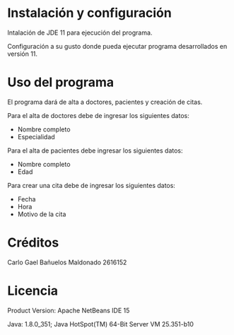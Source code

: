 # Instalación y configuración
Intalación de JDE 11 para ejecución del programa.

Configuración a su gusto donde pueda ejecutar programa desarrollados en versión 11.
 
# Uso del programa
El programa dará de alta a doctores, pacientes y creación de citas. 

Para el alta de doctores debe de ingresar los siguientes datos:

* Nombre completo
* Especialidad

Para el alta de pacientes debe ingresar los siguientes datos:

* Nombre completo
* Edad

Para crear una cita debe de ingresar los siguientes datos:

* Fecha
* Hora
* Motivo de la cita

# Créditos
Carlo Gael Bañuelos Maldonado 2616152
# Licencia
Product Version: Apache NetBeans IDE 15

Java: 1.8.0_351; Java HotSpot(TM) 64-Bit Server VM 25.351-b10
